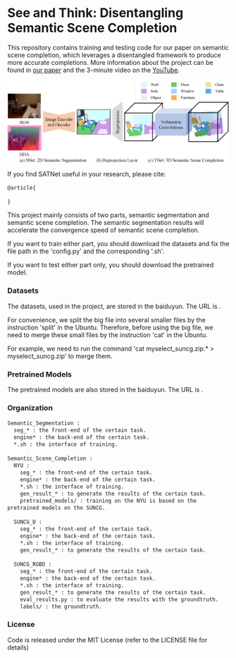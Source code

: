 # See and Think: Disentangling Semantic Scene Completion

This repository contains training and testing code for our paper on semantic scene completion, which leverages a disentangled framework to produce more accurate completions. More information about the project can be found in [our paper](https://papers.nips.cc/paper/7310-see-and-think-disentangling-semantic-scene-completion.pdf) and the 3-minute video on the [YouTube](https://youtu.be/YXvniY2U5ml).

![framework](image/framework.png)

If you find SATNet useful in your research, please cite:

	@article{
		
	}

This project mainly consists of two parts, semantic segmentation and semantic scene completion. The semantic segmentation results will accelerate the convergence speed of semantic scene completion.

If you want to train either part, you should download the datasets and fix the file path in the 'config.py' and the corresponding '.sh'.

If you want to test either part only, you should download the pretrained model.

### Datasets

The datasets, used in the project, are stored in the baiduyun. The URL is []().

For convenience, we split the big file into several smaller files by the instruction 'split' in the Ubuntu. Therefore, before using the big file, we need to merge these small files by the instruction 'cat' in the Ubuntu.

For example, we need to run the command 'cat myselect_suncg.zip.* > myselect_suncg.zip' to merge them.

### Pretrained Models

The pretrained models are also stored in the baiduyun. The URL is []().

### Organization

	Semantic_Segmentation : 
	  seg_* : the front-end of the certain task.
	  engine* : the back-end of the certain task.
	  *.sh : the interface of training.

	Semantic_Scene_Completion :
	  NYU :
	    seg_* : the front-end of the certain task.
	    engine* : the back-end of the certain task.
	    *.sh : the interface of training.
	    gen_result_* : to generate the results of the certain task.
	    pretrained_models/ : training on the NYU is based on the pretrained models on the SUNCG.

	  SUNCG_D :
	    seg_* : the front-end of the certain task.
	    engine* : the back-end of the certain task.
	    *.sh : the interface of training.
	    gen_result_* : to generate the results of the certain task.

	  SUNCG_RGBD :
	    seg_* : the front-end of the certain task.
	    engine* : the back-end of the certain task.
	    *.sh : the interface of training.
	    gen_result_* : to generate the results of the certain task.
	    eval_results.py : to evaluate the results with the groundtruth.
	    labels/ : the groundtruth.

### License

Code is released under the MIT License (refer to the LICENSE file for details)
